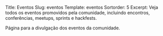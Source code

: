 Title: Eventos
Slug: eventos
Template: eventos
Sortorder: 5
Excerpt: Veja todos os eventos promovidos pela comunidade, incluindo encontros, conferências, meetups, sprints e hackfests.

Página para a divulgação dos eventos da comunidade.

